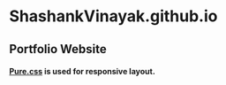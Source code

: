 # ShashankVinayak.github.io
## Portfolio Website

#### [Pure.css](https://purecss.io/) is used for responsive layout.